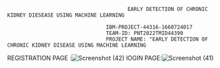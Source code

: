                                            EARLY DETECTION OF CHRONIC KIDNEY DIESEASE USING MACHINE LEARNING     
     
                                    IBM-PROJECT-44316-1660724017
                                    TEAM-ID: PNT2022TMID44390
                                    PROJECT NAME: "EARLY DETECTION OF CHRONIC KIDNEY DISEASE USING MACHINE LEARNING
                                    
                                    
                                    
  REGISTRATION PAGE :![Screenshot (42)](https://user-images.githubusercontent.com/106505341/198881503-b98db7c3-1d8e-47df-a326-3eac5e5cd4e4.png)
  lOGIN PAGE:![Screenshot (41)](https://user-images.githubusercontent.com/106505341/198881529-91c9a16d-aad7-420d-9402-ffe1566d3f53.png)
